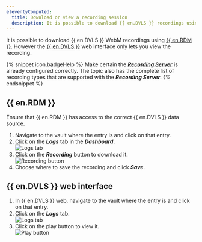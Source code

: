 ```yaml
---
eleventyComputed:
  title: Download or view a recording session
  description: It is possible to download {{ en.DVLS }} recordings using {{ en.RDM }} or the {{ en.DVLS }} web interface.
---
```

It is possible to download {{ en.DVLS }} WebM recordings using [{{ en.RDM }}](#remote-desktop-manager). However the [{{ en.DVLS }}](#devolutions-server-web-interface) web interface only lets you view the recording.  

{% snippet icon.badgeHelp %}
Make certain the [***Recording Server***](/kb/devolutions-server/how-to-articles/configure-recording-server/) is already configured correctly. The topic also has the complete list of recording types that are supported with the ***Recording Server***.
{% endsnippet %}  

## {{ en.RDM }}
Ensure that {{ en.RDM }} has access to the correct {{ en.DVLS }} data source.
1. Navigate to the vault where the entry is and click on that entry.
1. Click on the ***Logs*** tab in the ***Dashboard***.  
![Logs tab](https://webdevolutions.azureedge.net/docs/en/kb/KB0152.png)
1. Click on the ***Recording*** button to download it.  
![Recording button](https://webdevolutions.azureedge.net/docs/en/kb/KB0153.png)
1. Choose where to save the recording and click ***Save***.

## {{ en.DVLS }} web interface
1. In {{ en.DVLS }} web, navigate to the vault where the entry is and click on that entry.
1. Click on the ***Logs*** tab.  
![Logs tab](https://webdevolutions.azureedge.net/docs/en/kb/KB0154.png)
1. Click on the play button to view it.  
![Play button](https://webdevolutions.azureedge.net/docs/en/kb/KB0155.png)
